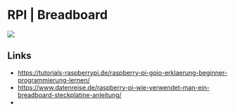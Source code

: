 # RPI \|  Breadboard

![](https://web.archive.org/web/20170610173539if_/http://www.datenreise.de/wp-content/uploads/2015/05/breadboard_aufbau.jpg)

## Links

* https://tutorials-raspberrypi.de/raspberry-pi-gpio-erklaerung-beginner-programmierung-lernen/
* https://www.datenreise.de/raspberry-pi-wie-verwendet-man-ein-breadboard-steckplatine-anleitung/
* 





